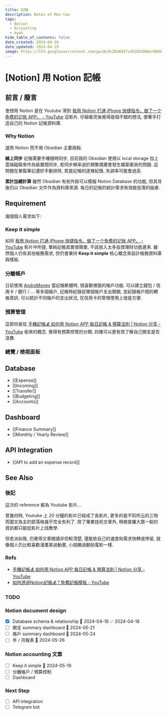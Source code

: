 ```yaml
---
title: 記帳
description: Notes of Moo Cow
tags:
  - Notion
  - Accounting
  - kywk
hide_table_of_contents: false
date_created: 2024-04-16
date_updated: 2024-04-19
image: https://lh3.googleusercontent.com/pw/AL9nZEUA9Ifvd5Z8SXDWkeVB6AC4MPGwnXaL6kBXNPoXwOQQ2jOcZ1Jw_0p8TKK8C3ZX0e67_FOY15eDrm7aaXSQJcKtoUzC80SAQEHsaBy6qS2AqNNs5VUFNXBKm439y_1wkvmDl-PnL8ReojnIumNlEvOXBg=w800-no?authuser=0
---
```


# [Notion] 用 Notion 記帳

## 前言 / 廢言

會想用 Notion 是在 Youtube 滑到 [我用 Notion 打通 iPhone 快捷指令，做了一个免费的记账 APP。 - YouTube](https://www.youtube.com/watch?v=TO7HfjW3A-M) 這影片. 仔細看完後覺得是個不錯的想法, 便著手打造自己的 Notion 記帳資料庫.

### Why Notion

選用 Notion 而不用 Obsidian 主要兩點.

**線上同步**
記帳需要手機隨時同步, 目前我的 Obsidian 使用以 local storage 加上雲端磁碟來作為裝置間同步, 若同步頻率過於頻繁偶爾會發生檔案衝突的問題.
這問題在單篇筆記還好手動排除, 若是記帳的逐條紀錄, 失誤率可能會過高.

**累計加總計算**
雖然 Obsidian 有些外掛可以模擬 Notion Database 的功能, 但其背後仍以 Obsidian 文件作為資料庫來源. 每日的記帳的統計需求有效能低落的疑慮.

## Requirement

幾個個人需求如下:

### Keep it simple

如同 [我用 Notion 打通 iPhone 快捷指令，做了一个免费的记账 APP。 - YouTube](https://www.youtube.com/watch?v=TO7HfjW3A-M) 影片中所提, 單純記帳其實很簡單, 不該放入太多投資理財功能進來.
雖然個人仍有其他帳務需求, 但仍會秉持 **Keep it simple** 核心概念來設計帳務資料庫與樣板.

### 分離帳戶

日前使用 [AndroMoney](#) 當記帳軟體時, 很喜歡裡面的帳戶功能. 可以建立錢包 / 信用卡 / 銀行 / ... 等多個帳戶, 記帳時紀錄從哪個帳戶支出開銷, 並紀錄帳戶間的轉帳資訊.
可以統計不同帳戶的支出狀況, 在信用卡的管理使用上很是方便.

### 預算管理

這部份是從 [手機記帳💰 如何用 Notion APP 每日記帳 & 預算法則 | Notion 分享 - YouTube](https://www.youtube.com/watch?v=iNT2ptIJE9E) 偷來的概念.
覺得有預算控管的分類, 的確可以更有效了解自己開支是否浪費.

### 總覽 / 檢視面板

## Database

- [[Expense]]
- [[Incoming]]
- [[Transfer]]
- [[Budgeting]]
- [[Accounts]]

## Dashboard

- [[Finance Summary]]
- [[Monthly / Yearly Review]]

## API Integration

- [[API to add an expense record]]

## See Also

### 後記

這次的 reference 都為 Youtube 影片...

曾幾何時, Youtube 上 20 分鐘的影片已經成了長影片, 更多的是不知所云的三物而圖文為主的部落格幾乎完全失利了. 除了專業技術文章外, 稍微普羅大眾一點的資訊都只能從影片上找教學.

但老派如我, 仍覺得文章閱讀非但較清楚, 還能依自己的速度和需求快轉或停留, 就像個人仍比較喜歡漫畫甚過動畫, 小說勝過翻拍電影一樣.

### Refs

- [手機記帳💰 如何用 Notion APP 每日記帳 & 預算法則 | Notion 分享 - YouTube](https://www.youtube.com/watch?v=iNT2ptIJE9E)
- [如何透過Notion記帳💰？免費記帳模板 - YouTube](https://www.youtube.com/watch?v=KfLgQTPpl1Y)

### TODO

### Notion document design

- [x] Database schema & relationship 📅 2024-04-18 ✅ 2024-04-18
- [ ] 開支 summary dashboard 📅 2024-05-21
- [ ] 帳戶 summary dashboard 📅 2024-05-24
- [ ] 年 / 月報表 📅 2024-05-26

### Notion accounting 文章

- [ ] Keep it simple 📅 2024-05-19
- [ ]  分離帳戶 / 預算控制
- [ ] Dashboard

### Next Step

- [ ] API integration
- [ ] Telegram bot
